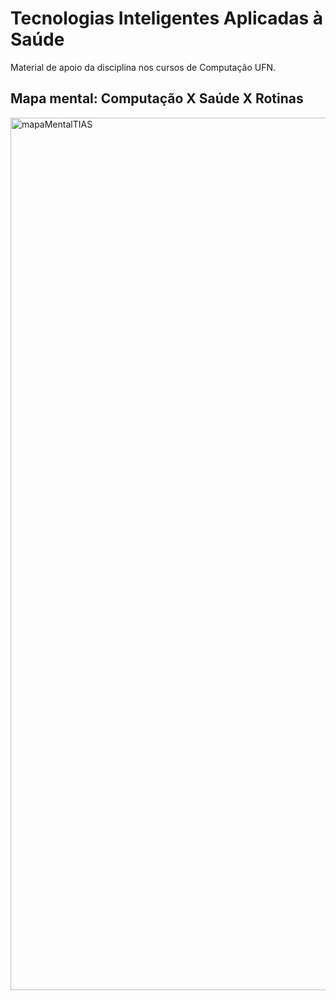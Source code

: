# Tecnologias Inteligentes Aplicadas à Saúde

Material de apoio da disciplina nos cursos de Computação UFN.

## Mapa mental: Computação X Saúde X Rotinas

<img width="2994" height="1396" alt="mapaMentalTIAS" src="https://github.com/user-attachments/assets/7b968f62-2d60-4965-bdca-c2e4c8fd4518" />

